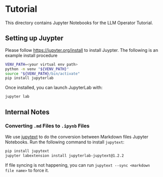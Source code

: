 # Tutorial

This directory contains Jupyter Notebooks for the LLM Operator Tutorial.

## Setting up Juypter

Please follow https://jupyter.org/install to install Juypter. The following is an example
install procedure

```bash
VENV_PATH=<your virtual env path>
python -m venv "${VENV_PATH}"
source "${VENV_PATH}/bin/activate"
pip install jupyterlab
```

Once installed, you can launch JupyterLab with:

```bash
jupyter lab
```

## Internal Notes

### Converting `.md` Files to `.ipynb` Files

We use [jupytext](https://jupytext.readthedocs.io/en/latest/) to do the conversion between
Markdown files Jupyter Notebooks. Run the following command to install `jupytext`:

```bash
pip install jupytext
jupyter labextension install jupyterlab-jupytext@1.2.2
```

If file syncing is not happening, you can run `jupytext --sync <markdown file name>` to force it.
